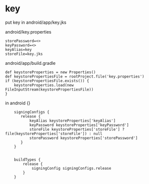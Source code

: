 # key

put key in android/app/key.jks

android/key.properties

```
storePassword=<>
keyPassword=<>
keyAlias=key
storeFile=key.jks
```

android/app/build.gradle

```
def keystoreProperties = new Properties()
def keystorePropertiesFile = rootProject.file('key.properties')
if (keystorePropertiesFile.exists()) {
    keystoreProperties.load(new FileInputStream(keystorePropertiesFile))
}
```

in android {}

```
    signingConfigs {
       release {
           keyAlias keystoreProperties['keyAlias']
           keyPassword keystoreProperties['keyPassword']
           storeFile keystoreProperties['storeFile'] ? file(keystoreProperties['storeFile']) : null
           storePassword keystoreProperties['storePassword']
       }
    }


    buildTypes {
        release {
            signingConfig signingConfigs.release
        }
    }
```